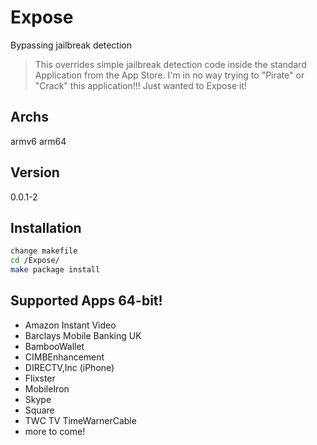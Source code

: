 Expose
=========

Bypassing jailbreak detection




> This overrides simple jailbreak detection code inside the standard Application from the App Store.
> I'm in no way trying to "Pirate" or "Crack" this application!!! 
> Just wanted to Expose it! 


Archs
--------

armv6 
arm64


Version
----

0.0.1-2



Installation
------

```sh
change makefile 
cd /Expose/
make package install
```

Supported Apps 64-bit!
--------------


- Amazon Instant Video 
- Barclays Mobile Banking UK
- BambooWallet
- CIMBEnhancement
- DIRECTV,Inc (iPhone)
- Flixster
- MobileIron
- Skype
- Square
- TWC TV TimeWarnerCable 
- more to come!

